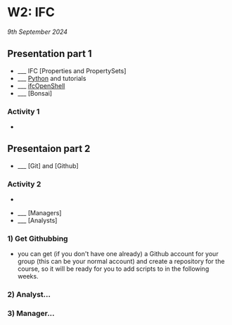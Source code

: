 # W2: IFC

*9th September 2024*

## Presentation part 1
* ___ IFC [Properties and PropertySets]
* ___ [Python](/Concepts/Python) and tutorials
* ___ [ifcOpenShell](/Concepts/IfcOpenShell)
* ___ [Bonsai]

### Activity 1

- [](/Activities/BlenderScriptIntro)

## Presentaion part 2

* ___ [Git] and [Github]

### Activity 2

- [](/Activities/BlenderScriptIntro)

* ___ [Managers]
* ___ [Analysts]

### 1) Get Githubbing
* you can get (if you don't have one already) a Github account for your group (this can be your normal account) and create a repository for the course, so it will be ready for you to add scripts to in the following weeks.

### 2) Analyst...

### 3) Manager...
